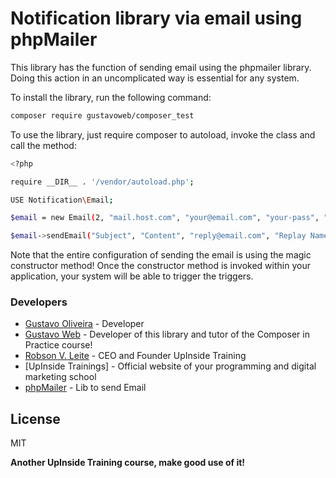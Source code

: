# Notification library via email using phpMailer

This library has the function of sending email using the phpmailer library. Doing this action in an uncomplicated way is essential for any system.

To install the library, run the following command:

```sh
composer require gustavoweb/composer_test
```

To use the library, just require composer to autoload, invoke the class and call the method:

```sh
<?php

require __DIR__ . '/vendor/autoload.php';

USE Notification\Email;

$email = new Email(2, "mail.host.com", "your@email.com", "your-pass", "smtp secure (tls/ssl)", "port(587)", "from@email.com", "From Name");

$email->sendEmail("Subject", "Content", "reply@email.com", "Replay Name", "address@email.com", "Address Name");
```

Note that the entire configuration of sending the email is using the magic constructor method! Once the constructor method is invoked within your application, your system will be able to trigger the triggers.

### Developers
* [Gustavo Oliveira] - Developer
* [Gustavo Web] - Developer of this library and tutor of the Composer in Practice course!
* [Robson V. Leite] - CEO and Founder UpInside Training
* [UpInside Trainings] - Official website of your programming and digital marketing school
* [phpMailer] - Lib to send Email

License
----

MIT

**Another UpInside Training course, make good use of it!**

[//]:#
[Gustavo Oliveira]: <https://github.com/gustadevrj>
[Gustavo Web]: <mailto:gustavo@upinside.com.br>
[Robson V. Leite]: <mailto:robson@upinside.com.br>
[UpInside Training]: <https://www.upinside.com.br>
[phpMailer]: <https://github.com/PHPMailer/PHPMailer>